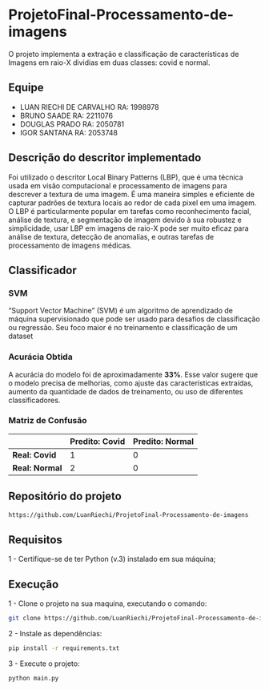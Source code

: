 # ProjetoFinal-Processamento-de-imagens
O projeto implementa a extração e classificação de características de Imagens em raio-X dividias em duas classes: covid e normal.
## Equipe
- LUAN RIECHI DE CARVALHO RA: 1998978
- BRUNO SAADE RA: 2211076
- DOUGLAS PRADO RA: 2050781
- IGOR SANTANA RA: 2053748

## Descrição do descritor implementado
Foi utilizado o descritor Local Binary Patterns (LBP), que é uma técnica usada em visão computacional e processamento de imagens para descrever a textura de uma imagem. É uma maneira simples e eficiente de capturar padrões de textura locais ao redor de cada pixel em uma imagem. O LBP é particularmente popular em tarefas como reconhecimento facial, análise de textura, e segmentação de imagem devido à sua robustez e simplicidade, usar LBP em imagens de raio-X pode ser muito eficaz para análise de textura, detecção de anomalias, e outras tarefas de processamento de imagens médicas. 

## Classificador
### SVM 
“Support Vector Machine” (SVM) é um algoritmo de aprendizado de máquina
supervisionado que pode ser usado para desafios de classificação ou regressão.
Seu foco maior é no treinamento e classificação de um dataset

### Acurácia Obtida
A acurácia do modelo foi de aproximadamente **33%**. Esse valor sugere que o modelo precisa de melhorias, como ajuste das características extraídas, aumento da quantidade de dados de treinamento, ou uso de diferentes classificadores.

### Matriz de Confusão
|            | Predito: Covid | Predito: Normal |
|------------|-------------|-------------|
| **Real: Covid**| 1           | 0           |
| **Real: Normal**| 2           | 0           |

## Repositório do projeto
```bash
https://github.com/LuanRiechi/ProjetoFinal-Processamento-de-imagens
```

## Requisitos

1 - Certifique-se de ter Python (v.3) instalado em sua máquina; 
 
## Execução

1 - Clone o projeto na sua maquina, executando o comando:

```bash
git clone https://github.com/LuanRiechi/ProjetoFinal-Processamento-de-imagens
```

2 - Instale as dependências:
```bash
pip install -r requirements.txt
```

3 - Execute o projeto:
```bash
python main.py
```
